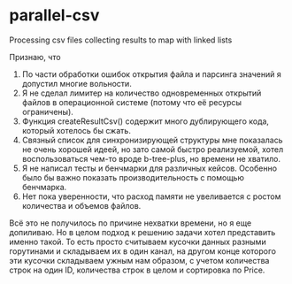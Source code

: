 # parallel-csv
Processing csv files collecting results to map with linked lists

Признаю, что 
1) По части обработки ошибок открытия файла и парсинга значений я допустил многие вольности. 
1) Я не сделал лимитер на количество одновременных открытий файлов в
операционной системе (потому что её ресурсы ограничены).
2) Функция createResultCsv() содержит много дублирующего кода, который хотелось бы сжать.
3) Связный список для синхронизирующей структуры мне показалась не очень хорошей идеей, но зато самой быстро реализуемой, 
хотел воспользоваться чем-то вроде b-tree-plus, но времени не хватило.
4) Я не написал тесты и бенчмарки для различных кейсов. Особенно было бы важно показать производительность с помощью бенчмарка.
5) Нет пока уверенности, что расход памяти не увеливается с ростом количества и объемов файлов.

Всё это не получилось по причине нехватки времени, но я еще допиливаю. Но в целом подход к решению задачи хотел представить именно такой. То есть просто считываем кусочки данных разными горутинами и складываем их в один канал, на другом конце которого эти кусочки складываем ужным нам образом, с учетом количества строк на один ID, количества строк в целом и сортировка по Price.
